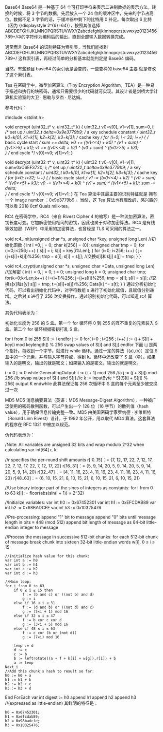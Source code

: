 ﻿Base64Base64 是一种基于 64 个可打印字符来表示二进制数据的表示方法。转换的时候，将 3 字节的数据，先后放入一个 24 位的缓冲区中，先来的字节占高位。数据不足 3 字节的话，于缓冲器中剩下的比特用 0 补足。每次取出 6 比特（因为 {\displaystyle 2^{6}=64}），按照其值选择ABCDEFGHIJKLMNOPQRSTUVWXYZabcdefghijklmnopqrstuvwxyz0123456789+/中的字符作为编码后的输出，直到全部输入数据转换完成。通常而言 Base64 的识别特征为索引表，当我们能找到 ABCDEFGHIJKLMNOPQRSTUVWXYZabcdefghijklmnopqrstuvwxyz0123456789+/ 这样索引表，再经过简单的分析基本就能判定是 Base64 编码。当然，有些题目 base64 的索引表是会变的，一些变种的 base64 主要 就是修改了这个索引表。Tea在密码学中，微型加密算法（Tiny Encryption Algorithm，TEA）是一种易于描述和执行的块密码，通常只需要很少的代码就可实现。其设计者是剑桥大学计算机实验室的大卫 · 惠勒与罗杰 · 尼达姆。参考代码：#include <stdint.h>void encrypt (uint32_t* v, uint32_t* k) {    uint32_t v0=v[0], v1=v[1], sum=0, i;           /* set up */    uint32_t delta=0x9e3779b9;                     /* a key schedule constant */    uint32_t k0=k[0], k1=k[1], k2=k[2], k3=k[3];   /* cache key */    for (i=0; i < 32; i++) {                       /* basic cycle start */        sum += delta;        v0 += ((v1<<4) + k0) ^ (v1 + sum) ^ ((v1>>5) + k1);        v1 += ((v0<<4) + k2) ^ (v0 + sum) ^ ((v0>>5) + k3);      }                                              /* end cycle */    v[0]=v0; v[1]=v1;}void decrypt (uint32_t* v, uint32_t* k) {    uint32_t v0=v[0], v1=v[1], sum=0xC6EF3720, i;  /* set up */    uint32_t delta=0x9e3779b9;                     /* a key schedule constant */    uint32_t k0=k[0], k1=k[1], k2=k[2], k3=k[3];   /* cache key */    for (i=0; i<32; i++) {                         /* basic cycle start */        v1 -= ((v0<<4) + k2) ^ (v0 + sum) ^ ((v0>>5) + k3);        v0 -= ((v1<<4) + k0) ^ (v1 + sum) ^ ((v1>>5) + k1);        sum -= delta;                                       }                                              /* end cycle */    v[0]=v0; v[1]=v1;}在 Tea 算法中其最主要的识别特征就是 拥有一个 image number ：0x9e3779b9 。当然，这 Tea 算法也有魔改的，感兴趣的可以看 2018 0ctf Quals milk-tea。RC4在密码学中，RC4（来自 Rivest Cipher 4 的缩写）是一种流加密算法，密钥长度可变。它加解密使用相同的密钥，因此也属于对称加密算法。RC4 是有线等效加密（WEP）中采用的加密算法，也曾经是 TLS 可采用的算法之一。void rc4_init(unsigned char *s, unsigned char *key, unsigned long Len) //初始化函数{    int i =0, j = 0;    char k[256] = {0};    unsigned char tmp = 0;    for (i=0;i<256;i++) {        s[i] = i;        k[i] = key[i%Len];    }    for (i=0; i<256; i++) {        j=(j+s[i]+k[i])%256;        tmp = s[i];        s[i] = s[j]; //交换s[i]和s[j]        s[j] = tmp;    } }void rc4_crypt(unsigned char *s, unsigned char *Data, unsigned long Len) //加解密{    int i = 0, j = 0, t = 0;    unsigned long k = 0;    unsigned char tmp;    for(k=0;k<Len;k++) {        i=(i+1)%256;        j=(j+s[i])%256;        tmp = s[i];        s[i] = s[j]; //交换s[x]和s[y]        s[j] = tmp;        t=(s[i]+s[j])%256;        Data[k] ^= s[t];     }} 通过分析初始化代码，可以看出初始化代码中，对字符数组 s 进行了初始化赋值，且赋值分别递增。之后对 s 进行了 256 次交换操作。通过识别初始化代码，可以知道 rc4 算法。其伪代码表示为：初始化长度为 256 的 S 盒。第一个 for 循环将 0 到 255 的互不重复的元素装入 S 盒。第二个 for 循环根据密钥打乱 S 盒。  for i from 0 to 255     S[i] := i endfor j := 0 for( i=0 ; i<256 ; i++)     j := (j + S[i] + key[i mod keylength]) % 256     swap values of S[i] and S[j] endfor下面 i,j 是两个指针。每收到一个字节，就进行 while 循环。通过一定的算法（(a),(b)）定位 S 盒中的一个元素，并与输入字节异或，得到 k。循环中还改变了 S 盒（©）。如果输入的是明文，输出的就是密文；如果输入的是密文，输出的就是明文。 i := 0 j := 0 while GeneratingOutput:     i := (i + 1) mod 256   //a     j := (j + S[i]) mod 256 //b     swap values of S[i] and S[j]  //c     k := inputByte ^ S[(S[i] + S[j]) % 256]     output K endwhile此算法保证每 256 次循环中 S 盒的每个元素至少被交换过一次MD5MD5 消息摘要算法（英语：MD5 Message-Digest Algorithm），一种被广泛使用的密码散列函数，可以产生出一个 128 位（16 字节）的散列值（hash value），用于确保信息传输完整一致。MD5 由美国密码学家罗纳德 · 李维斯特（Ronald Linn Rivest）设计，于 1992 年公开，用以取代 MD4 算法。这套算法的程序在 RFC 1321 中被加以规范。伪代码表示为：/Note: All variables are unsigned 32 bits and wrap modulo 2^32 when calculatingvar int[64] r, k//r specifies the per-round shift amountsr[ 0..15]：= {7, 12, 17, 22,  7, 12, 17, 22,  7, 12, 17, 22,  7, 12, 17, 22} r[16..31]：= {5,  9, 14, 20,  5,  9, 14, 20,  5,  9, 14, 20,  5,  9, 14, 20}r[32..47]：= {4, 11, 16, 23,  4, 11, 16, 23,  4, 11, 16, 23,  4, 11, 16, 23}r[48..63]：= {6, 10, 15, 21,  6, 10, 15, 21,  6, 10, 15, 21,  6, 10, 15, 21}//Use binary integer part of the sines of integers as constants:for i from 0 to 63    k[i] := floor(abs(sin(i + 1)) × 2^32)//Initialize variables:var int h0 := 0x67452301var int h1 := 0xEFCDAB89var int h2 := 0x98BADCFEvar int h3 := 0x10325476//Pre-processing:append "1" bit to messageappend "0" bits until message length in bits ≡ 448 (mod 512)append bit length of message as 64-bit little-endian integer to message//Process the message in successive 512-bit chunks:for each 512-bit chunk of message    break chunk into sixteen 32-bit little-endian words w[i], 0 ≤ i ≤ 15    //Initialize hash value for this chunk:    var int a := h0    var int b := h1    var int c := h2    var int d := h3    //Main loop:    for i from 0 to 63        if 0 ≤ i ≤ 15 then            f := (b and c) or ((not b) and d)            g := i        else if 16 ≤ i ≤ 31            f := (d and b) or ((not d) and c)            g := (5×i + 1) mod 16        else if 32 ≤ i ≤ 47            f := b xor c xor d            g := (3×i + 5) mod 16        else if 48 ≤ i ≤ 63            f := c xor (b or (not d))            g := (7×i) mod 16        temp := d        d := c        c := b        b := leftrotate((a + f + k[i] + w[g]),r[i]) + b        a := temp    Next i    //Add this chunk's hash to result so far:    h0 := h0 + a    h1 := h1 + b     h2 := h2 + c    h3 := h3 + dEnd ForEachvar int digest := h0 append h1 append h2 append h3 //(expressed as little-endian)其鲜明的特征是：    h0 = 0x67452301;    h1 = 0xefcdab89;    h2 = 0x98badcfe;    h3 = 0x10325476;